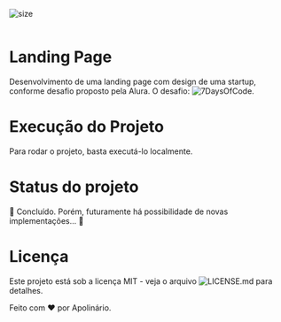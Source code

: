 ![size](https://img.shields.io/github/repo-size/whoamiApolo/7DaysOfCode-HTML-CSS-00)

<p>
<img src="">
</p>

# Landing Page
Desenvolvimento de uma landing page com design de uma startup, conforme desafio proposto pela Alura. O desafio: ![7DaysOfCode](https://7daysofcode.io/matricula/html-css).

# Execução do Projeto
Para rodar o projeto, basta executá-lo localmente.

# Status do projeto
🚧 Concluído. Porém, futuramente há possibilidade de novas implementações... 🚧

# Licença
Este projeto está sob a licença MIT - veja o arquivo ![LICENSE.md]() para detalhes.


Feito com &hearts; por Apolinário.